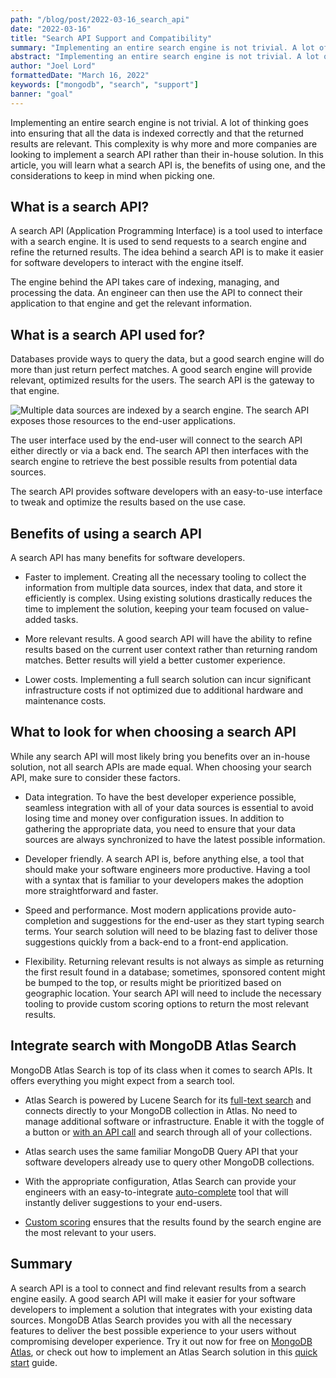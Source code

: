 ```yaml
---
path: "/blog/post/2022-03-16_search_api"
date: "2022-03-16"
title: "Search API Support and Compatibility"
summary: "Implementing an entire search engine is not trivial. A lot of thinking goes into ensuring that all the data is indexed correctly and that the returned results are relevant."
abstract: "Implementing an entire search engine is not trivial. A lot of thinking goes into ensuring that all the data is indexed correctly and that the returned results are relevant."
author: "Joel Lord"
formattedDate: "March 16, 2022"
keywords: ["mongodb", "search", "support"]
banner: "goal"
---
```


Implementing an entire search engine is not trivial. A lot of thinking goes into ensuring that all the data is indexed correctly and that the returned results are relevant. This complexity is why more and more companies are looking to implement a search API rather than their in-house solution. In this article, you will learn what a search API is, the benefits of using one, and the considerations to keep in mind when picking one.

What is a search API?
---------------------

A search API (Application Programming Interface) is a tool used to interface with a search engine. It is used to send requests to a search engine and refine the returned results. The idea behind a search API is to make it easier for software developers to interact with the engine itself.

The engine behind the API takes care of indexing, managing, and processing the data. An engineer can then use the API to connect their application to that engine and get the relevant information.

What is a search API used for?
------------------------------

Databases provide ways to query the data, but a good search engine will do more than just return perfect matches. A good search engine will provide relevant, optimized results for the users. The search API is the gateway to that engine.

![Multiple data sources are indexed by a search engine. The search API exposes those resources to the end-user applications.](https://webimages.mongodb.com/_com_assets/cms/kzydjj50z2d85xau7-image2.png?auto=format%252Ccompress)

The user interface used by the end-user will connect to the search API either directly or via a back end. The search API then interfaces with the search engine to retrieve the best possible results from potential data sources.

The search API provides software developers with an easy-to-use interface to tweak and optimize the results based on the use case.

Benefits of using a search API
------------------------------

A search API has many benefits for software developers.

-   Faster to implement. Creating all the necessary tooling to collect the information from multiple data sources, index that data, and store it efficiently is complex. Using existing solutions drastically reduces the time to implement the solution, keeping your team focused on value-added tasks.

-   More relevant results. A good search API will have the ability to refine results based on the current user context rather than returning random matches. Better results will yield a better customer experience.

-   Lower costs. Implementing a full search solution can incur significant infrastructure costs if not optimized due to additional hardware and maintenance costs.

What to look for when choosing a search API
-------------------------------------------

While any search API will most likely bring you benefits over an in-house solution, not all search APIs are made equal. When choosing your search API, make sure to consider these factors.

-   Data integration. To have the best developer experience possible, seamless integration with all of your data sources is essential to avoid losing time and money over configuration issues. In addition to gathering the appropriate data, you need to ensure that your data sources are always synchronized to have the latest possible information.

-   Developer friendly. A search API is, before anything else, a tool that should make your software engineers more productive. Having a tool with a syntax that is familiar to your developers makes the adoption more straightforward and faster.

-   Speed and performance. Most modern applications provide auto-completion and suggestions for the end-user as they start typing search terms. Your search solution will need to be blazing fast to deliver those suggestions quickly from a back-end to a front-end application.

-   Flexibility. Returning relevant results is not always as simple as returning the first result found in a database; sometimes, sponsored content might be bumped to the top, or results might be prioritized based on geographic location. Your search API will need to include the necessary tooling to provide custom scoring options to return the most relevant results.

Integrate search with MongoDB Atlas Search
------------------------------------------

MongoDB Atlas Search is top of its class when it comes to search APIs. It offers everything you might expect from a search tool.

-   Atlas Search is powered by Lucene Search for its [full-text search](https://www.mongodb.com/basics/full-text-search) and connects directly to your MongoDB collection in Atlas. No need to manage additional software or infrastructure. Enable it with the toggle of a button or [with an API call](https://docs.atlas.mongodb.com/atlas-search/tutorial/create-index-api/) and search through all of your collections.

-   Atlas search uses the same familiar MongoDB Query API that your software developers already use to query other MongoDB collections.

-   With the appropriate configuration, Atlas Search can provide your engineers with an easy-to-integrate [auto-complete](https://docs.atlas.mongodb.com/atlas-search/autocomplete/) tool that will instantly deliver suggestions to your end-users.

-   [Custom scoring](https://docs.atlas.mongodb.com/atlas-search/scoring/) ensures that the results found by the search engine are the most relevant to your users.

Summary
-------

A search API is a tool to connect and find relevant results from a search engine easily. A good search API will make it easier for your software developers to implement a solution that integrates with your existing data sources. MongoDB Atlas Search provides you with all the necessary features to deliver the best possible experience to your users without compromising developer experience. Try it out now for free on [MongoDB Atlas](https://www.mongodb.com/cloud/atlas/register), or check out how to implement an Atlas Search solution in this [quick start](https://docs.atlas.mongodb.com/atlas-search/) guide.